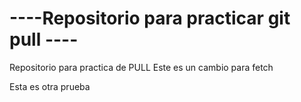 # ----Repositorio para practicar git pull ----
Repositorio para practica de PULL
Este es un cambio para fetch




Esta es otra prueba
